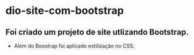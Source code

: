 # dio-site-com-bootstrap

## Foi criado um projeto de site utlizando Bootstrap.
- Além do Boostrap foi aplicado estilização no CSS.
